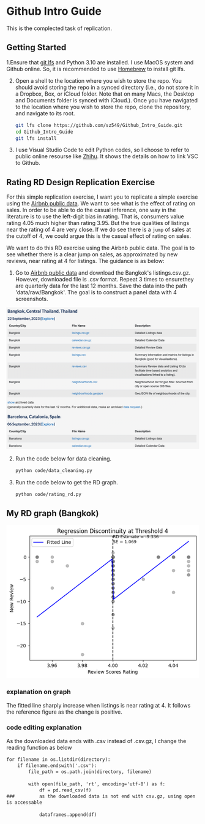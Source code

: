 # Github Intro Guide
This is the complected task of replication. 
## Getting Started

1.Ensure that [git lfs](https://git-lfs.github.com) and Python 3.10 are installed. I use MacOS system and Github online. So,  it is recommended to use [Homebrew](https://brew.sh) to install git lfs. 

2. Open a shell to the location where you wish to store the repo. You should avoid storing the repo in a synced directory (i.e., do not store it in a Dropbox, Box, or iCloud folder. Note that on many Macs, the Desktop and Documents folder is synced with iCloud.). Once you have navigated to the location where you wish to store the repo, clone the repository, and navigate to its root.
    ```bash
    git lfs clone https://github.com/sz549/Github_Intro_Guide.git
    cd Github_Intro_Guide
    git lfs install
    ```
3. I use Visual Studio Code to edit Python codes, so I choose to refer to public online resourse like [Zhihu](https://zhuanlan.zhihu.com/p/624521466). It shows the details on how to link VSC to Github. 


## Rating RD Design Replication Exercise 

For this simple replication exercise, I want you to replicate a simple exercise using the [Airbnb 
public data](http://insideairbnb.com/get-the-data/). We want to see what is the effect of rating on sales.
In order to be able to do the casual inference, one way in the literature is to use the left-digit bias in rating.
That is, consumers value rating 4.05 much higher than rating 3.95. But the true qualities of listings near 
the rating of 4 are very close. If we do see there is a `jump` of sales at the cutoff of 4, we could argue
this is the casual effect of rating on sales. 

We want to do this RD exercise using the Airbnb public data. The goal is to see whether there is a 
clear jump on sales, as approximated by new reviews, near rating at 4 for listings. The guidance is as below: 

1. Go to [Airbnb public data](http://insideairbnb.com/get-the-data/) and download the Bangkok's listings.csv.gz. However, downloaded file is .csv format. Repeat 3 times to ensurethey are quarterly data for the last 12 months. Save the data into the path 'data/raw/Bangkok'. The goal is to construct a panel data with 4 screenshots. 

![](Bangkok_screenshot.png)

2. Run the code below for data cleaning. 


    ```bash
    python code/data_cleaning.py
    ```
3. Run the code below to get the RD graph. 

    ```bash
    python code/rating_rd.py
    ```

## My RD graph (Bangkok)
![](output/figure/rating_rd_4_Bangkok.png)
### explanation on graph
The fitted line sharply increase when listings is near rating at 4. 
It follows the reference figure as the change is positive. 
### code editing explanation
As the downloaded data ends with .csv instead of .csv.gz, I change the reading function as below
```
for filename in os.listdir(directory):
    if filename.endswith('.csv'):
        file_path = os.path.join(directory, filename)

        with open(file_path, 'rt', encoding='utf-8') as f:
            df = pd.read_csv(f)
###         as the downloaded data is not end with csv.gz, using open is accessable
            
            dataframes.append(df)
```
